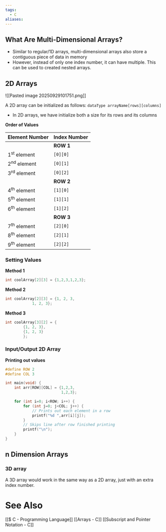 ```yaml
---
tags:
  - C
aliases:
---
```


## What Are Multi-Dimensional Arrays?
- Similar to regular/1D arrays, multi-dimensional arrays also store a contiguous piece of data in memory
- However, instead of only one index number, it can have multiple. This can be used to created nested arrays.


## 2D Arrays
![[Pasted image 20250929101751.png]]


A 2D array can be initialized as follows:
`dataType arrayName[rows][columns]`
- In 2D arrays, we have initialize both a size for its rows and its columns

**Order of Values**

| Element Number         | Index Number |
| ---------------------- | ------------ |
|                        | **ROW 1**    |
| 1<sup>st</sup> element | `[0][0]`     |
| 2<sup>nd</sup> element | `[0][1]`     |
| 3<sup>rd</sup> element | `[0][2]`     |
|                        | **ROW 2**    |
| 4<sup>th</sup> element | `[1][0]`     |
| 5<sup>th</sup> element | `[1][1]`     |
| 6<sup>th</sup> element | `[1][2]`     |
|                        | **ROW 3**    |
| 7<sup>th</sup> element | `[2][0]`     |
| 8<sup>th</sup> element | `[2][1]`     |
| 9<sup>th</sup> element | `[2][2]`     |

### Setting Values
**Method 1**
```c showlinenumbers
int coolArray[2][3] = {1,2,3,1,2,3};
```

**Method 2**
```c showlinenumbers
int coolArray[2][3] = {1, 2, 3,
			1, 2, 3};
```

**Method 3**
```c showlinenumbers
int coolArray[3][2] = { 
		{1, 2, 3},
		{1, 2, 3} 
		};
```

### Input/Output 2D Array
**Printing out values**
```c showlinenumbers
#define ROW 2
#define COL 3

int main(void) {
    int arr[ROW][COL] = {1,2,3,
                         1,2,3};

    for (int i=0; i<ROW; i++) {
        for (int j=0; j<COL; j++) {
			// Prints out each element in a row
            printf("%d ",arr[i][j]);
        }
        // Skips line after row finished printing
        printf("\n");
    }
}
```

## n Dimension Arrays
### 3D array
A 3D array would work in the same way as a 2D array, just with an extra index number.

# See Also
[[$ C - Programming Language]]
[[Arrays - C]]
[[Subscript and Pointer Notation - C]]